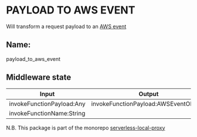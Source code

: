 # PAYLOAD TO AWS EVENT

Will transform a request payload to an [AWS event](https://docs.aws.amazon.com/lambda/latest/dg/eventsources.html)

## Name:
payload_to_aws_event

## Middleware state

| Input | Output |
| --- | --- |
| invokeFunctionPayload:Any | invokeFunctionPayload:AWSEventObject} |
| invokeFunctionName:String |  |

N.B. 
This package is part of the monorepo [serverless-local-proxy](https://github.com/serverless-local-proxy/serverless-local-proxy)







